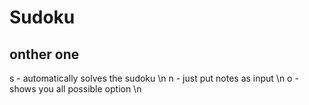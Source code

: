 # Sudoku
## onther one
s - automatically solves the sudoku \n
n - just put notes as input \n
o - shows you all possible option \n
